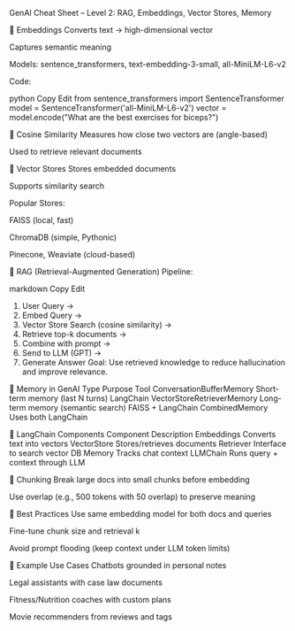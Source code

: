 GenAI Cheat Sheet – Level 2: RAG, Embeddings, Vector Stores, Memory


🔹 Embeddings
Converts text → high-dimensional vector

Captures semantic meaning

Models: sentence_transformers, text-embedding-3-small, all-MiniLM-L6-v2

Code:

python
Copy
Edit
from sentence_transformers import SentenceTransformer
model = SentenceTransformer('all-MiniLM-L6-v2')
vector = model.encode("What are the best exercises for biceps?")

🔹 Cosine Similarity
Measures how close two vectors are (angle-based)

Used to retrieve relevant documents


🔹 Vector Stores
Stores embedded documents

Supports similarity search

Popular Stores:

FAISS (local, fast)

ChromaDB (simple, Pythonic)

Pinecone, Weaviate (cloud-based)


🔹 RAG (Retrieval-Augmented Generation)
Pipeline:

markdown
Copy
Edit
1. User Query → 
2. Embed Query → 
3. Vector Store Search (cosine similarity) → 
4. Retrieve top-k documents → 
5. Combine with prompt → 
6. Send to LLM (GPT) → 
7. Generate Answer
Goal: Use retrieved knowledge to reduce hallucination and improve relevance.


🔹 Memory in GenAI
Type	Purpose	Tool
ConversationBufferMemory	Short-term memory (last N turns)	LangChain
VectorStoreRetrieverMemory	Long-term memory (semantic search)	FAISS + LangChain
CombinedMemory	Uses both	LangChain


🔹 LangChain Components
Component	Description
Embeddings	Converts text into vectors
VectorStore	Stores/retrieves documents
Retriever	Interface to search vector DB
Memory	Tracks chat context
LLMChain	Runs query + context through LLM

🔹 Chunking
Break large docs into small chunks before embedding

Use overlap (e.g., 500 tokens with 50 overlap) to preserve meaning


🔹 Best Practices
Use same embedding model for both docs and queries

Fine-tune chunk size and retrieval k

Avoid prompt flooding (keep context under LLM token limits)

🔹 Example Use Cases
Chatbots grounded in personal notes

Legal assistants with case law documents

Fitness/Nutrition coaches with custom plans

Movie recommenders from reviews and tags

